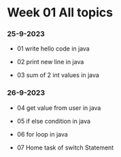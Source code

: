 # Week 01 All topics 

### 25-9-2023
- 01 write hello code in java

- 02 print new line in java

- 03 sum of 2 int values in java


### 26-9-2023
- 04 get value from user in java

- 05 if else condition in java

- 06 for loop in java

- 07 Home task of switch Statement
